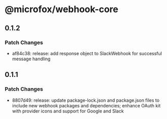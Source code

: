 # @microfox/webhook-core

## 0.1.2

### Patch Changes

- af84c38: release: add response object to SlackWebhook for successful message handling

## 0.1.1

### Patch Changes

- 8807d49: release: update package-lock.json and package.json files to include new webhook packages and dependencies; enhance OAuth kit with provider icons and support for Google and Slack
